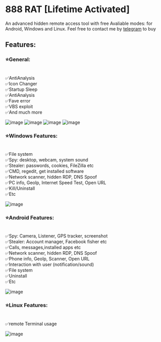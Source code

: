 # 888 RAT [Lifetime Activated]
An advanced hidden remote access tool with free Avaliable modes: for Android, Windows and Linux. Feel free to contact me by [telegram](https://t.me/inheritedeu) to buy

## Features:
### ⭐General:
<br>✅AntiAnalysis
<br>✅Icon Changer
<br>✅Startup Sleep
<br>✅AntiAnalysis
<br>✅Fave error
<br>✅VBS exploit
<br>✅And much more

![image](https://github.com/user-attachments/assets/81f2f35a-80fc-43be-83bb-df6ca5296e28)
![image](https://github.com/user-attachments/assets/24fefb07-d5ec-49a7-b763-268f3d3ce83b)
![image](https://github.com/user-attachments/assets/51bdcfdb-03d4-4b19-8092-5216096cd883)
![image](https://github.com/user-attachments/assets/cc3560fa-665c-4d52-b5ca-cddbd9393e92)

### ⭐Windows Features:
<br>✅File system
<br>✅Spy: desktop, webcam, system sound
<br>✅Stealer: passwords, cookies, FileZilla etc
<br>✅CMD, regedit, get installed software
<br>✅Network scanner, hidden RDP, DNS Spoof
<br>✅PC info, GeoIp, Internet Speed Test, Open URL
<br>✅Kill/Uninstall
<br>✅Etc

![image](https://github.com/user-attachments/assets/66f6d8b4-4859-4f75-b050-c8b6db6b2970)

### ⭐Android Features:
<br>✅Spy: Camera, Listener, GPS tracker, screenshot
<br>✅Stealer: Account manager, Facebook fisher etc
<br>✅Calls, messages,installed apps etc
<br>✅Network scanner, hidden RDP, DNS Spoof
<br>✅Phone info, GeoIp, Scanner, Open URL
<br>✅Interaction with user (notification/sound)
<br>✅File system
<br>✅Uninstall
<br>✅Etc

![image](https://github.com/user-attachments/assets/f854a9f8-0989-44f5-8ae7-2f516b460b6b)

### ⭐Linux Features:
<br>✅remote Terminal usage

![image](https://github.com/user-attachments/assets/3f5aebde-6183-41b1-afc4-b94a762831b3)
